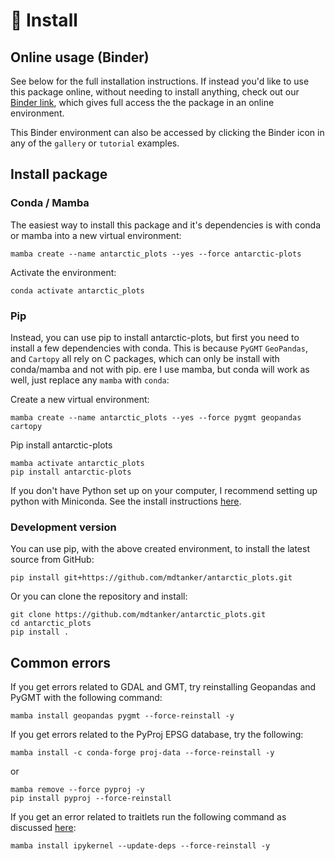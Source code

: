 # 🚀 Install

## Online usage (Binder)

See below for the full installation instructions. If instead you'd like to use
this package online, without needing to install anything, check out our
[Binder link](https://mybinder.org/v2/gh/mdtanker/antarctic_plots/c88a23c9dfe92c36f0bfdbbc277d926c2de763de),
which gives full access the the package in an online environment.

This Binder environment can also be accessed by clicking the Binder icon in any
of the `gallery` or `tutorial` examples.

## Install package

### Conda / Mamba

The easiest way to install this package and it's dependencies is with conda or
mamba into a new virtual environment:

    mamba create --name antarctic_plots --yes --force antarctic-plots

Activate the environment:

    conda activate antarctic_plots

### Pip

Instead, you can use pip to install antarctic-plots, but first you need to
install a few dependencies with conda. This is because `PyGMT` `GeoPandas`, and
`Cartopy` all rely on C packages, which can only be install with conda/mamba and
not with pip. ere I use mamba, but conda will work as well, just replace any
`mamba` with `conda`:

Create a new virtual environment:

    mamba create --name antarctic_plots --yes --force pygmt geopandas cartopy

Pip install antarctic-plots

    mamba activate antarctic_plots
    pip install antarctic-plots

If you don't have Python set up on your computer, I recommend setting up python
with Miniconda. See the install instructions
[here](https://conda.io/projects/conda/en/latest/user-guide/install/index.html).

### Development version

You can use pip, with the above created environment, to install the latest
source from GitHub:

    pip install git+https://github.com/mdtanker/antarctic_plots.git

Or you can clone the repository and install:

    git clone https://github.com/mdtanker/antarctic_plots.git
    cd antarctic_plots
    pip install .

## Common errors

If you get errors related to GDAL and GMT, try reinstalling Geopandas and PyGMT
with the following command:

    mamba install geopandas pygmt --force-reinstall -y

If you get errors related to the PyProj EPSG database, try the following:

    mamba install -c conda-forge proj-data --force-reinstall -y

or

    mamba remove --force pyproj -y
    pip install pyproj --force-reinstall

If you get an error related to traitlets run the following command as discussed
[here](https://github.com/microsoft/vscode-jupyter/issues/5689#issuecomment-829538285):

    mamba install ipykernel --update-deps --force-reinstall -y
